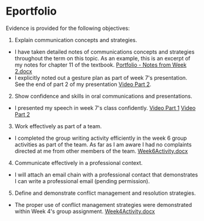 # Eportfolio
Evidence is provided for the following objectives:
1. Explain communication concepts and strategies.
  - I have taken detailed notes of communications concepts and strategies throughout the term on this topic. As an example, this is an excerpt of my notes for chapter 11 of the textbook. [Portfolio - Notes from Week 2.docx](https://github.com/ThomasKurkowski/Eportfolio/files/8646484/Portfolio.-.Notes.from.Week.2.docx)
  - I explicitly noted out a gesture plan as part of week 7's presentation. See the end of part 2 of my presentation [Video Part 2](https://github.com/ThomasKurkowski/Eportfolio/blob/main/Presentation%20part2.mp4).
2. Show confidence and skills in oral communications and presentations.
  - I presented my speech in week 7's class confidently. [Video Part 1](https://github.com/ThomasKurkowski/Eportfolio/blob/main/Presentation%20part1.mp4 ) [Video Part 2](https://github.com/ThomasKurkowski/Eportfolio/blob/main/Presentation%20part2.mp4)
3. Work effectively as part of a team.
  - I completed the group writing activity efficiently in the week 6 group activities as part of the team. As far as I am aware I had no complaints directed at me from other members of the team. [Week6Activity.docx](https://github.com/ThomasKurkowski/Eportfolio/files/8646765/Week6Activity.docx)
4. Communicate effectively in a professional context.
  - I will attach an email chain with a professional contact that demonstrates I can write a professional email (pending permission).
5. Define and demonstrate conflict management and resolution strategies.
  - The proper use of conflict management strategies were demonstrated within Week 4's group assignment. [Week4Activity.docx](https://github.com/ThomasKurkowski/Eportfolio/files/8646766/Week4Activity.docx)

